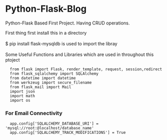 # Python-Flask-Blog
Python-Flask Based First Project. Having CRUD operations.  

First thing first install this in a directory<br>      
     $ pip install flask-mysqldb is used to import the libray
<br>
<br>
Some Useful Functions and Libraries which are used in throughout this ptoject<br> 
   
      from flask import Flask, render_template, request, session,redirect
      from flask_sqlalchemy import SQLAlchemy
      from datetime import datetime
      from werkzeug import secure_filename
      from flask_mail import Mail
      import json
      import math
      import os
### For Email Connectivity
      app.config['SQLALCHEMY_DATABASE_URI'] = 'mysql://root:@localhost/database_name'
      app.config['SQLALCHEMY_TRACK_MODIFICATIONS'] = True
